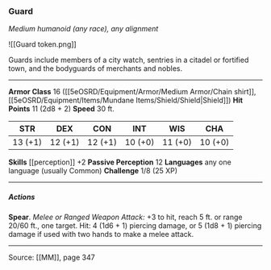 ### Guard
_Medium humanoid (any race), any alignment_

![[Guard token.png]]

Guards include members of a city watch, sentries in a citadel or fortified town, and the bodyguards of merchants and nobles.





---

**Armor Class** 16 ([[5eOSRD/Equipment/Armor/Medium Armor/Chain shirt]], [[5eOSRD/Equipment/Items/Mundane Items/Shield/Shield|Shield]])
**Hit Points** 11 (2d8 + 2)
**Speed** 30 ft.

| STR     | DEX     | CON     | INT     | WIS     | CHA     |
|---------|---------|---------|---------|---------|---------|
| 13 (+1) | 12 (+1) | 12 (+1) | 10 (+0) | 11 (+0) | 10 (+0) |

**Skills** [[perception]] +2
**Passive Perception** 12
**Languages** any one language (usually Common)
**Challenge** 1/8 (25 XP)

---

##### Actions
**Spear**. _Melee or Ranged Weapon Attack:_ +3 to hit, reach 5 ft. or range 20/60 ft., one target. Hit: 4 (1d6 + 1) piercing damage, or 5 (1d8 + 1) piercing damage if used with two hands to make a melee attack.


---

Source: [[MM]], page 347